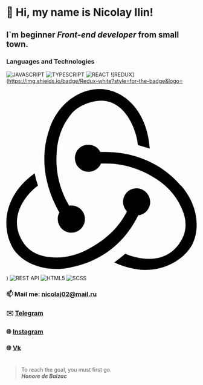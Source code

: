 # 👋 Hi, my name is **Nicolay Ilin**!
## I`m beginner *Front-end developer* from small town.
### Languages and Technologies
![JAVASCRIPT](https://img.shields.io/badge/JavaScript-white?style=for-the-badge&logo=JAVASCRIPT)
![TYPESCRIPT](https://img.shields.io/badge/TypeScript-white?style=for-the-badge&logo=TYPESCRIPT)
![REACT](https://img.shields.io/badge/React-white?style=for-the-badge&logo=REACT)
![REDUX](https://img.shields.io/badge/Redux-white?style=for-the-badge&logo=<svg role="img" viewBox="0 0 24 24" xmlns="http://www.w3.org/2000/svg"><title>Redux</title><path d="M16.634 16.504c.87-.075 1.543-.84 1.5-1.754-.047-.914-.796-1.648-1.709-1.648h-.061a1.71 1.71 0 00-1.648 1.769c.03.479.226.869.494 1.153-1.048 2.038-2.621 3.536-5.005 4.795-1.603.838-3.296 1.154-4.944.93-1.378-.195-2.456-.81-3.116-1.799-.988-1.499-1.078-3.116-.255-4.734.6-1.17 1.499-2.023 2.099-2.443a9.96 9.96 0 01-.42-1.543C-.868 14.408-.416 18.752.932 20.805c1.004 1.498 3.057 2.456 5.304 2.456.6 0 1.23-.044 1.843-.194 3.897-.749 6.848-3.086 8.541-6.532zm5.348-3.746c-2.32-2.728-5.738-4.226-9.634-4.226h-.51c-.253-.554-.837-.899-1.498-.899h-.045c-.943 0-1.678.81-1.647 1.753.03.898.794 1.648 1.708 1.648h.074a1.69 1.69 0 001.499-1.049h.555c2.309 0 4.495.674 6.488 1.992 1.527 1.005 2.622 2.323 3.237 3.897.538 1.288.509 2.547-.045 3.597-.855 1.647-2.294 2.517-4.196 2.517-1.199 0-2.367-.375-2.967-.644-.36.298-.96.793-1.394 1.093 1.318.598 2.652.943 3.94.943 2.922 0 5.094-1.647 5.919-3.236.898-1.798.824-4.824-1.47-7.416zM6.49 17.042c.03.899.793 1.648 1.708 1.648h.06a1.688 1.688 0 001.648-1.768c0-.9-.779-1.647-1.693-1.647h-.06c-.06 0-.15 0-.226.029-1.243-2.098-1.768-4.347-1.572-6.772.12-1.828.72-3.417 1.797-4.735.9-1.124 2.593-1.68 3.747-1.708 3.236-.061 4.585 3.971 4.689 5.574l1.498.45C17.741 3.197 14.686.62 11.764.62 9.02.62 6.49 2.613 5.47 5.535 4.077 9.43 4.991 13.177 6.7 16.174c-.15.195-.24.539-.21.868z"/></svg>)
![REST API](https://img.shields.io/badge/RestAPI-white?style=for-the-badge&logo=RestAPI)
![HTML5](https://img.shields.io/badge/HTML5-white?style=for-the-badge&logo=HTML5)
![SCSS](https://img.shields.io/badge/SCSS-white?style=for-the-badge&logo=CSS)
### 📫  Mail me: nicolaj02@mail.ru
### ✉️  [Telegram](https://t.me/kolyww)
### 🌐  [Instagram](https://www.instagram.com/take.first)
### 🌐  [Vk](https://vk.com/heh_oh_shit)
#
> To reach the goal, you must first go. <br/> 
> ***Honore de Balzac***

